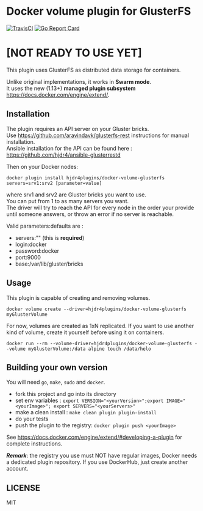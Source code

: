 # Docker volume plugin for GlusterFS

[![TravisCI](https://travis-ci.org/hjdr4/docker-volume-glusterfs.svg)](https://travis-ci.org/hjdr4/docker-volume-glusterfs)  [![Go Report Card](https://goreportcard.com/badge/github.com/hjdr4/docker-volume-glusterfs)](https://goreportcard.com/report/github.com/hjdr4/docker-volume-glusterfs) 


# [NOT READY TO USE YET]
This plugin uses GlusterFS as distributed data storage for containers.

Unlike original implementations, it works in **Swarm mode**.  
It uses the new (1.13+) **managed plugin subsystem** https://docs.docker.com/engine/extend/.

## Installation

The plugin requires an API server on your Gluster bricks.  
Use https://github.com/aravindavk/glusterfs-rest instructions for manual installation.  
Ansible installation for the API can be found here : https://github.com/hjdr4/ansible-glusterrestd

Then on your Docker nodes:
```
docker plugin install hjdr4plugins/docker-volume-glusterfs servers=srv1:srv2 [parameter=value]
```
where srv1 and srv2 are Gluster bricks you want to use.  
You can put from 1 to as many servers you want.  
The driver will try to reach the API for every node in the order your provide until someone answers, or throw an error if no server is reachable. 

Valid parameters:defaults are :
- servers:"" (this is **required**) 
- login:docker
- password:docker
- port:9000
- base:/var/lib/gluster/bricks

## Usage

This plugin is capable of creating and removing volumes.
```
docker volume create --driver=hjdr4plugins/docker-volume-glusterfs myGlusterVolume
```
For now, volumes are created as 1xN replicated. If you want to use another kind of volume, create it yourself before using it on containers.  


```
docker run --rm --volume-driver=hjdr4plugins/docker-volume-glusterfs --volume myGlusterVolume:/data alpine touch /data/helo
```

## Building your own version

You will need `go`, `make`, `sudo` and `docker`.

- fork this project and go into its directory
- set env variables : `export VERSION="<yourVersion>";export IMAGE="<yourImage>"; export SERVERS="<yourServers>"`
- make a clean install : `make clean plugin plugin-install`
- do your tests
- push the plugin to the registry: `docker plugin push <yourImage>`

See https://docs.docker.com/engine/extend/#developing-a-plugin for complete instructions.

***Remark***: the registry you use must NOT have regular images, Docker needs a dedicated plugin repository. If you use DockerHub, just create another account.

## LICENSE

MIT

